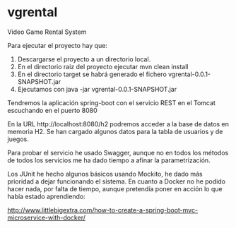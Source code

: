 # vgrental
Video Game Rental System

Para ejecutar el proyecto hay que:

1) Descargarse el proyecto a un directorio local.
2) En el directorio raiz del proyecto ejecutar mvn clean install
3) En el directorio target se habrá generado el fichero vgrental-0.0.1-SNAPSHOT.jar
4) Ejecutamos con java -jar vgrental-0.0.1-SNAPSHOT.jar

Tendremos la aplicación spring-boot con el servicio REST en el Tomcat escuchando en el puerto 8080

En la URL http://localhost:8080/h2 podremos acceder a la base de datos en memoria H2.
Se han cargado algunos datos para la tabla de usuarios y de juegos.

Para probar el servicio he usado Swagger, aunque no en todos los métodos de todos los servicios me ha dado tiempo a afinar la parametrización.

Los JUnit he hecho algunos básicos usando Mockito, he dado más prioridad a dejar funcionando el sistema.
En cuanto a Docker no he podido hacer nada, por falta de tiempo, aunque pretendía poner en acción lo que había estado aprendiendo:

http://www.littlebigextra.com/how-to-create-a-spring-boot-mvc-microservice-with-docker/

